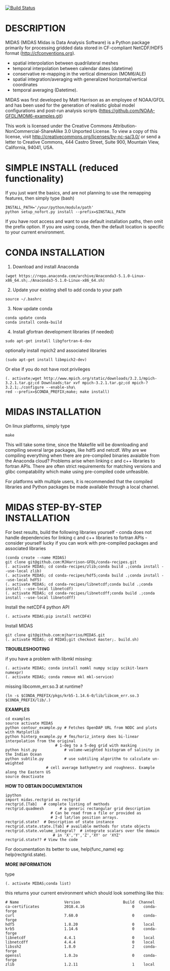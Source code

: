 [![Build Status](https://travis-ci.org/mjharriso/MIDAS.svg?branch=master)](https://travis-ci.org/mjharriso/MIDAS)

# DESCRIPTION

 MIDAS (MIDAS Midas is Data Analysis Software)
 is a Python package primarily for processing
 gridded data stored in CF-compliant NetCDF/HDF5 format
 (http://cfconventions.org).

 * spatial interpolation between quadrilateral meshes
 * temporal interpolation between calendar dates (datetime)
 * conservative re-mapping in the vertical dimension (MOM6/ALE)
 * spatial integration/averaging with generalized horizontal/vertical coordinates
 * temporal averaging (Datetime).

 MIDAS was first developed by Matt Harrison as an employee of NOAA/GFDL
 and has been used for the generation of realistic global model configurations
 and post-run analysis scripts (https://github.com/NOAA-GFDL/MOM6-examples.git)


 This work is licensed under the Creative Commons
 Attribution-NonCommercial-ShareAlike 3.0 Unported License.
 To view a copy of this license, visit
 http://creativecommons.org/licenses/by-nc-sa/3.0/
 or send a letter to Creative Commons, 444 Castro Street,
 Suite 900, Mountain View, California, 94041, USA.

# SIMPLE INSTALL (reduced functionality)

If you just want the basics, and are not planning to use the remapping features, then simply type (bash)

```
INSTALL_PATH='/your/python/module/path'
python setup_nofort.py install --prefix=$INSTALL_PATH

```

If you have root access and want to use default installation paths, then omit the prefix option.  If you are using conda, then the default location is specific to your current environment.


# CONDA INSTALLATION

1. Download and install Anaconda

```
(wget https://repo.anaconda.com/archive/Anaconda3-5.1.0-Linux-x86_64.sh;./Anaconda3-5.1.0-Linux-x86_64.sh)
```

2. Update your existing shell to add conda to your path

```
source ~/.bashrc
```

3. Now update conda

```
conda update conda
conda install conda-build
```

4. Install gfortran development libraries (if needed)

```
sudo apt-get install libgfortran-6-dev
```

optionally install mpich2 and associated libraries

```
(sudo apt-get install libmpich2-dev)
```

Or else if you do not have root privileges

```
(. activate;wget http://www.mpich.org/static/downloads/3.2.1/mpich-3.2.1.tar.gz;cd Downloads;tar xvf mpich-3.2.1.tar.gz;cd mpich-?3.2.1;./configure --enable-sha\
red --prefix=$CONDA_PREFIX;make; make install)
```


# MIDAS INSTALLATION

On linux platforms, simply type

```
make
```

This will take some time, since the Makefile will be downloading and compiling several large packages, like hdf5 and netcdf. Why are we compiling everything when there are pre-compiled binaries avaialble from the Anaconda cloud? Problems arise when linking c and c++ libraries to fortran APIs. There are often strict requirements for matching versions and glibc compatability which make using pre-compiled code unfeasible.

For platforms with multiple users, it is recommended that the compiled libraries and Python packages be made available through a local channel.

# MIDAS STEP-BY-STEP INSTALLATION

For best results, build the following libraries yourself - conda does not handle dependencies for linking c and c++ libraries to fortran APIs - consider yourself lucky if you can work with pre-compiled packages and associated libraries

```
(conda create --name MIDAS)
git clone git@github.com:MJHarrison-GFDL/conda-recipes.git
(. activate MIDAS; cd conda-recipes/zlib;conda build .;conda install --use-local zlib)
(. activate MIDAS; cd conda-recipes/hdf5;conda build .;conda install --use-local hdf5)
(. activate MIDAS; cd conda-recipes/libnetcdf;conda build .;conda install --use-local libnetcdf)
(. activate MIDAS; cd conda-recipes/libnetcdff;conda build .;conda install --use-local libnetcdff)
```

Install the netCDF4 python API

```
(. activate MIDAS;pip install netCDF4)
```

Install MIDAS

```
git clone git@github.com:mjharriso/MIDAS.git
(. activate MIDAS; cd MIDAS;git checkout master;. build.sh)
```

**TROUBLESHOOTING**

if you have a problem with libmkl missing:

```
(. activate MIDAS; conda install nomkl numpy scipy scikit-learn numexpr)
(. activate MIDAS; conda remove mkl mkl-service)
```

missing libcomm_err.so.3 at runtime?

```
(ln -s $CONDA_PREFIX/pkgs/krb5-1.14.6-0/lib/libcom_err.so.3 $CONDA_PREFIX/lib/.)
```


**EXAMPLES**

```
cd examples
source activate MIDAS
python contour_example.py # Fetches OpenDAP URL from NODC and plots with Matplotlib
python hinterp_example.py # fms/horiz_interp does bi-linear interpolation from the original
                 	  # 1-deg to a 5-deg grid with masking
python hist.py            # volume-weighted histogram of salinity in the Indian Ocean
python subtile.py         # use subtiling algorithm to calculate un-weighted
 	       		  # cell average bathymetry and roughness. Example along the Eastern US
source deactivate
```

**HOW TO OBTAIN DOCUMENTATION**

```
ipython
import midas.rectgrid as rectgrid
rectgrid.[Tab]   # complete listing of methods
rectgrid.quadmesh       # a generic rectangular grid description
				    # Can be read from a file or provided as
				    # 2-d lat/lon position arrays.
rectgrid.state?  # Description of state instance
rectgrid.state.state.[Tab] # available methods for state objects
rectgrid.state.volume_integral?  # integrate scalars over the domain
				     # in 'X','Y','Z','XY' or 'XYZ'
rectgrid.state?? # View the code
```
For documentation its better to use, help(func_name) eg: help(rectgrid.state). 

**MORE INFORMATION**

type

```
(. activate MIDAS;conda list)
```

this returns your current environment which should look something like this:

```
# Name                    Version                   Build  Channel
ca-certificates           2018.4.16                     0    conda-forge
curl                      7.60.0                        0    conda-forge
hdf5                      1.8.20                        0    local
krb5                      1.14.6                        0    conda-forge
libnetcdf                 4.4.1                         0    local
libnetcdff                4.4.4                         0    local
libssh2                   1.8.0                         2    conda-forge
openssl                   1.0.2o                        0    conda-forge
zlib                      1.2.11                        1    local

```
